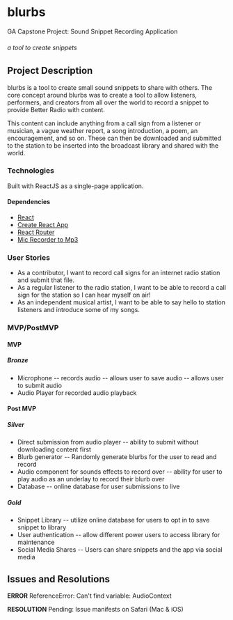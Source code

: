 # blurbs
GA Capstone Project: Sound Snippet Recording Application
###### a tool to create snippets

## Project Description
blurbs is a tool to create small sound snippets to share with others. The core concept around blurbs was to create a tool to allow listeners, performers, and creators from all over the world to record a snippet to provide Better Radio with content.

This content can include anything from a call sign from a listener or musician, a vague weather report, a song introduction, a poem, an encouragement, and so on. These can then be downloaded and submitted to the station to be inserted into the broadcast library and shared with the world.

### Technologies
Built with ReactJS as a single-page application. 

#### Dependencies
- [React](https://github.com/facebook/react)
- [Create React App](https://github.com/facebook/create-react-app)
- [React Router](https://github.com/ReactTraining/react-router)
- [Mic Recorder to Mp3](https://github.com/closeio/mic-recorder-to-mp3)

### User Stories
- As a contributor, I want to record call signs for an internet radio station and submit that file. 
- As a regular listener to the radio station, I want to be able to record a call sign for the station so I can hear myself on air! 
- As an independent musical artist, I want to be able to say hello to station listeners and introduce some of my songs. 

### MVP/PostMVP

#### MVP
##### Bronze
- Microphone
-- records audio
-- allows user to save audio
-- allows user to submit audio
- Audio Player for recorded audio playback

#### Post MVP
##### Silver
- Direct submission from audio player
-- ability to submit without downloading content first
- Blurb generator 
-- Randomly generate blurbs for the user to read and record
- Audio component for sounds effects to record over
-- ability for user to play audio as an underlay to record their blurb over
- Database
-- online database for user submissions to live

##### Gold
- Snippet Library
-- utilize online database for users to opt in to save snippet to library
- User authentication
-- allow different power users to access library for maintenance
- Social Media Shares
-- Users can share snippets and the app via social media

<!-- ## Code Snippet -->

## Issues and Resolutions
**ERROR**
ReferenceError: Can't find variable: AudioContext


**RESOLUTION**
Pending: Issue manifests on Safari (Mac & iOS)